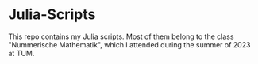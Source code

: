 # Julia-Scripts
This repo contains my Julia scripts. Most of them belong to the class "Nummerische Mathematik", which I attended during the summer of 2023 at TUM.

